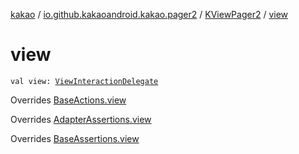 [kakao](../../index.md) / [io.github.kakaoandroid.kakao.pager2](../index.md) / [KViewPager2](index.md) / [view](./view.md)

# view

`val view: `[`ViewInteractionDelegate`](../../io.github.kakaoandroid.kakao.delegate/-view-interaction-delegate/index.md)

Overrides [BaseActions.view](../../io.github.kakaoandroid.kakao.common.actions/-base-actions/view.md)

Overrides [AdapterAssertions.view](../../io.github.kakaoandroid.kakao.common.assertions/-adapter-assertions/view.md)

Overrides [BaseAssertions.view](../../io.github.kakaoandroid.kakao.common.assertions/-base-assertions/view.md)

